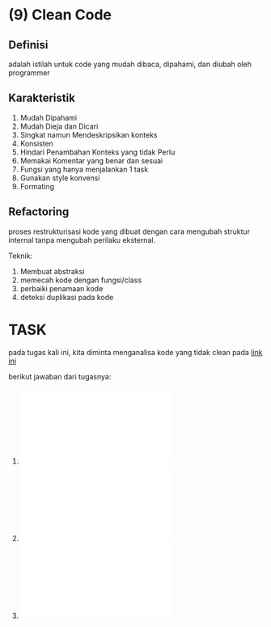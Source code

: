 # (9) Clean Code

## Definisi

adalah istilah untuk code yang mudah dibaca, dipahami, dan diubah oleh programmer

## Karakteristik

1. Mudah Dipahami
2. Mudah Dieja dan Dicari
3. Singkat namun Mendeskripsikan konteks
4. Konsisten
5. Hindari Penambahan Konteks yang tidak Perlu
6. Memakai Komentar yang benar dan sesuai
7. Fungsi yang hanya menjalankan 1 task
8. Gunakan style konvensi
9. Formating

## Refactoring

proses restrukturisasi kode yang dibuat dengan cara mengubah struktur internal tanpa mengubah perilaku eksternal.

Teknik:

1. Membuat abstraksi
2. memecah kode dengan fungsi/class
3. perbaiki penamaan kode
4. deteksi duplikasi pada kode

# TASK

pada tugas kali ini, kita diminta menganalisa kode yang tidak clean pada [link ini ](https://docs.google.com/document/d/1KLAKKe6OZuQrRjJPlPgT7fj9U44-NWdBPnbBmRP_nbY/edit#)

berikut jawaban dari tugasnya:

1. ![jawaban praktikum](praktikum/jawabanPraktikum.md)
2. ![soal 1](praktikum/soal1.js)
3. ![soal 2](praktikum/soal2.js)
